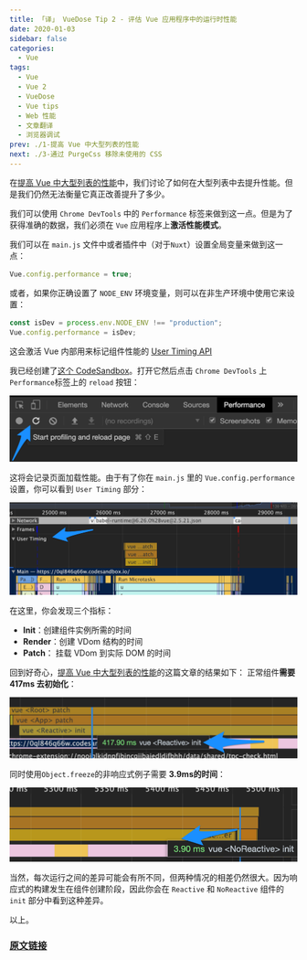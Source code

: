 ```yaml
---
title: 「译」 VueDose Tip 2 - 评估 Vue 应用程序中的运行时性能
date: 2020-01-03
sidebar: false
categories:
  - Vue
tags:
  - Vue
  - Vue 2
  - VueDose
  - Vue tips
  - Web 性能
  - 文章翻译
  - 浏览器调试
prev: ./1-提高 Vue 中大型列表的性能
next: ./3-通过 PurgeCss 移除未使用的 CSS
---
```


在[提高 Vue 中大型列表的性能](/articles/Vue/VueDose/1-提高%20Vue%20中大型列表的性能)中，我们讨论了如何在大型列表中去提升性能。但是我们仍然无法衡量它真正改善提升了多少。

我们可以使用 `Chrome DevTools` 中的 `Performance` 标签来做到这一点。但是为了获得准确的数据，我们必须在 `Vue` 应用程序上**激活性能模式**。

我们可以在 `main.js` 文件中或者插件中（对于`Nuxt`）设置全局变量来做到这一点：

```js
Vue.config.performance = true;
```

或者，如果你正确设置了 `NODE_ENV` 环境变量，则可以在非生产环境中使用它来设置：

```js
const isDev = process.env.NODE_ENV !== "production";
Vue.config.performance = isDev;
```

这会激活 Vue 内部用来标记组件性能的 [User Timing API](https://developer.mozilla.org/en-US/docs/Web/API/User_Timing_API)

我已经创建了[这个 CodeSandbox](https://0ql846q66w.codesandbox.io/)。打开它然后点击 `Chrome DevTools` 上 `Performance`标签上的 `reload` 按钮：

![performance_tab](./images/performance_tab.png)

这将会记录页面加载性能。由于有了你在 `main.js` 里的 `Vue.config.performance` 设置，你可以看到 `User Timing` 部分：

![user_timing](./images/user_timing.png)

在这里，你会发现三个指标：

- **Init**：创建组件实例所需的时间
- **Render**：创建 VDom 结构的时间
- **Patch**： 挂载 VDom 到实际 DOM 的时间

回到好奇心，[提高 Vue 中大型列表的性能](/articles/Vue/VueDose/1-提高%20Vue%20中大型列表的性能)的这篇文章的结果如下： 正常组件**需要 417ms 去初始化**：

![reactive_init](./images/reactive_init.png)

同时使用`Object.freeze`的非响应式例子需要 **3.9ms的时间**：

![noreactive_init](./images/noreactive_init.png)

当然，每次运行之间的差异可能会有所不同，但两种情况的相差仍然很大。因为响应式的构建发生在组件创建阶段，因此你会在 `Reactive` 和 `NoReactive` 组件的 `init` 部分中看到这种差异。

以上。

### [原文链接](https://vuedose.tips/tips/measure-runtime-performance-in-vue-js-apps/)
